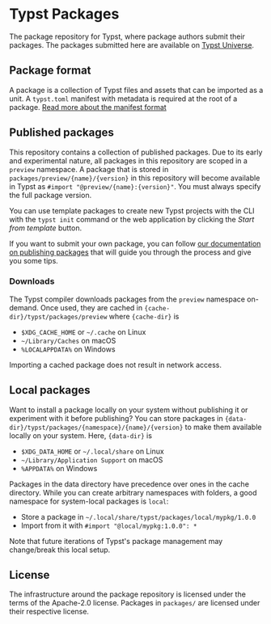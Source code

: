 # Typst Packages
The package repository for Typst, where package authors submit their packages.
The packages submitted here are available on [Typst Universe][universe].

## Package format

A package is a collection of Typst files and assets that can be imported as a
unit. A `typst.toml` manifest with metadata is required at the root of a
package. [Read more about the manifest format][manifest]

## Published packages

This repository contains a collection of published packages. Due to its early
and experimental nature, all packages in this repository are scoped in a
`preview` namespace. A package that is stored in
`packages/preview/{name}/{version}` in this repository will become available in
Typst as `#import "@preview/{name}:{version}"`. You must always specify the full
package version.

You can use template packages to create new Typst projects with the CLI with
the `typst init` command or the web application by clicking the _Start from
template_ button.

If you want to submit your own package, you can follow [our documentation on
publishing packages][publishing] that will guide you through the process and
give you some tips.

### Downloads

The Typst compiler downloads packages from the `preview` namespace on-demand.
Once used, they are cached in `{cache-dir}/typst/packages/preview` where
`{cache-dir}` is

- `$XDG_CACHE_HOME` or `~/.cache` on Linux
- `~/Library/Caches` on macOS
- `%LOCALAPPDATA%` on Windows

Importing a cached package does not result in network access.

## Local packages

Want to install a package locally on your system without publishing it or
experiment with it before publishing? You can store packages in
`{data-dir}/typst/packages/{namespace}/{name}/{version}` to make them available
locally on your system. Here, `{data-dir}` is

- `$XDG_DATA_HOME` or `~/.local/share` on Linux
- `~/Library/Application Support` on macOS
- `%APPDATA%` on Windows

Packages in the data directory have precedence over ones in the cache directory.
While you can create arbitrary namespaces with folders, a good namespace for
system-local packages is `local`:

- Store a package in `~/.local/share/typst/packages/local/mypkg/1.0.0`
- Import from it with `#import "@local/mypkg:1.0.0": *`

Note that future iterations of Typst's package management may change/break this
local setup.

## License

The infrastructure around the package repository is licensed under the terms of
the Apache-2.0 license. Packages in `packages/` are licensed under their
respective license.

[universe]: https://typst.app/universe/
[manifest]: docs/manifest.md
[publishing]: docs/README.md